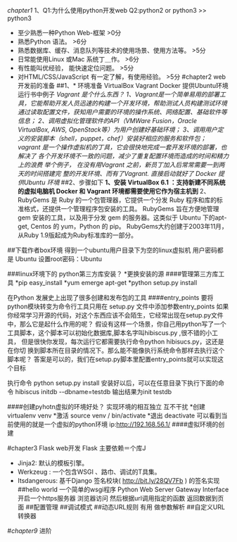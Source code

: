 *chapter1*
1、Q1:为什么使用python开发web Q2:python2 or python3 >> python3
* 至少熟悉一种Python Web-框架                                       >0分
* 熟悉Python 语法。                                                >6分
* 熟悉数据库、缓存、消息队列等技术的使用场景、使用方法等。             >5分
* 日常能使用Linux 或Mac 系统丁＿作。                                >6分
* 有性能叫优经验， 能快速定位问题。                                  >5分
* 对HTML/CSS/JavaScript 有一定了解，有使用经验。                     >5分
#chapter2 web开发前的准备
##1、* 环境准备 VirtualBox  Vagrant Docker 提供Ubuntu环境 运行书中例子
*Vagrant    是个什么东西？
1、Vagrant是一个简单易用的部署工具，它能帮助开发人员迅速的构建一个开发环境，帮助测试人员构建测试环境
通过读取配置文件，获知用户需要的环境的操作系统、网络配置、基础软件等信息；
2、调用虚拟化管理软件的API（VMWare Fusion，Oracle VirtualBox, AWS, OpenStack等）为用户创建好基础环境；
3、调用用户定义的安装脚本（shell，puppet，chef）安装好相应的服务和软件包；
vagrant 是一个操作虚拟机的丁具，它会很快地完成一套开发环境的部署，也解决了
各个开发环境不一致的问题，减少了重复配置环境而造成的时间和精力上的浪费
举个例子， 在没有用Vagrant 之前，新员丁加入后常常需要一到两天的时间搭建完
整的开发环境、而有了Vagrant. 直接启动就好了
Docker
提供Ubuntu 环境*
##2、步骤如下
**1、安装 VirtualBox 6.1 ：支持新建不同系统的虚拟电脑机
 Docker 和  Vagrant 环境都需要使用它作为宿主机到**
2、RubyGems 是 Ruby 的一个包管理器，它提供一个分发 Ruby 程序和库的标准格式，还提供一个管理程序包安装的工具。
RubyGems 旨在方便地管理 gem 安装的工具，以及用于分发 gem 的服务器。这类似于 Ubuntu 下的apt-get, Centos 的 yum，Python 的 pip。
RubyGems大约创建于2003年11月，从Ruby 1.9版起成为Ruby标准库的一部分。

##下载作者box环境
得到一个ubuntu用户目录下为空的linux虚拟机
用户密码都是 Ubuntu
设置root密码：Ubuntu

###linux环境下的 python第三方库安装？
*更换安装的源
####管理第三方库工具
*pip easy_install
*yum emerge apt-get
*python setup.py install

在Python 发展史上出现了很多创建和发布包的工具
####entry_points 
要将python模块转变为命令行工具只用在 setup.py 文件中添加参数entry_points
如果你经常学习开源的代码，对这个东西应该不会陌生，它经常出现在setup.py文件中，那么它是起什么作用的呢？
假设有这样一个场景，你自己用python写了一个工具脚本，这个脚本可以初始化数据库,脚本名字叫hibiscus.py ,很不错的小工具，
但是很快你发现，每次运行它都需要执行命令python hibisucs.py，这还是在你切
换到脚本所在目录的情况下。那么能不能像执行系统命令那样去执行这个脚本呢？
答案是可以的，我们在setup.py脚本里配置entry_points就可以实现这个目标

执行命令 python setup.py install
安装好以后，可以在任意目录下执行下面的命令
hibiscus initdb --dbname=testdb
输出结果为init testdb  

####创建pyhotn虚拟的环境好处？
实现环境的相互独立 互不干扰
*创建 virtualenv venv 
*激活 source venv / bin/activate
*退出 deactivate
可以看到当前使用的就是一个虚拟的python环境
ip:http://192.168.56.1/
####虚拟环境的创建



#chapter3 Flask web开发
Flask 主要依赖＝个库J
* Jinja2: 默认的模板引擎。
* Werkzeug : 一个包含WSGI 、路巾、调试的T具集。
* Itsdangerous: 基千Django 签名校块( http://bit.ly/28QV7Fb ) 的签名实现
##hello world 一个简单的wsgi程序 Python Web Server Gateway Interface 
开启一个https服务器 浏览器访问 然后根据url调用指定的函数 返回数据到页面
##配置管理
##调试模式
##动态URL规则  有用  做参数解析
##自定义URL转换器



#*chapter9* 进阶 
